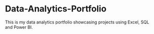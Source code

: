 # Data-Analytics-Portfolio
This is my data analytics portfolio showcasing projects using Excel, SQL and Power BI.
